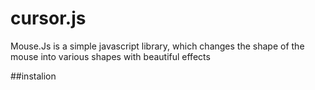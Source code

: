 # cursor.js

Mouse.Js is a simple javascript library, which changes the shape of the mouse into various shapes with beautiful effects


##instalion
